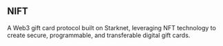 ## NIFT
A Web3 gift card protocol built on Starknet, leveraging NFT technology to create secure, programmable, and transferable digital gift cards.